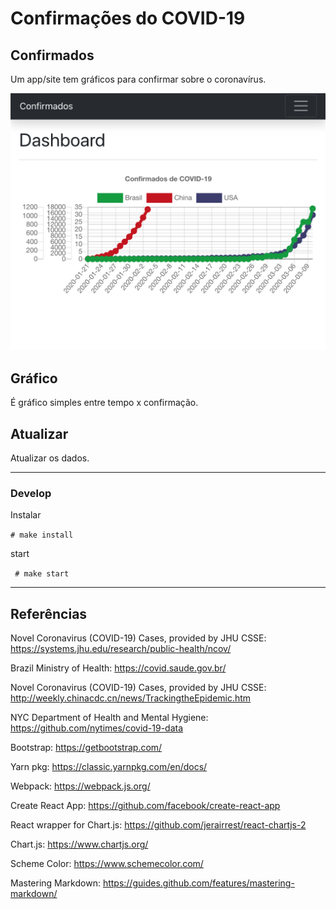 # Confirmações do COVID-19

## Confirmados

Um app/site tem gráficos para confirmar sobre o coronavírus.

![confirmados](confirmados.png)

## Gráfico

É gráfico simples entre tempo x confirmação.

## Atualizar

Atualizar os dados.

--------------

### Develop

Instalar

``` # make install ```

start

``` # make start```

--------------


## Referências

Novel Coronavirus (COVID-19) Cases, provided by JHU CSSE: https://systems.jhu.edu/research/public-health/ncov/

Brazil Ministry of Health: https://covid.saude.gov.br/

Novel Coronavirus (COVID-19) Cases, provided by JHU CSSE: http://weekly.chinacdc.cn/news/TrackingtheEpidemic.htm

NYC Department of Health and Mental Hygiene: https://github.com/nytimes/covid-19-data

Bootstrap: https://getbootstrap.com/

Yarn pkg: https://classic.yarnpkg.com/en/docs/

Webpack: https://webpack.js.org/

Create React App: https://github.com/facebook/create-react-app

React wrapper for Chart.js: https://github.com/jerairrest/react-chartjs-2

Chart.js: https://www.chartjs.org/

Scheme Color: https://www.schemecolor.com/

Mastering Markdown: https://guides.github.com/features/mastering-markdown/
